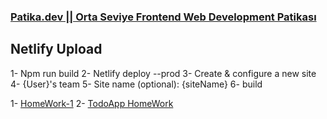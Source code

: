 ### [Patika.dev || Orta Seviye Frontend Web Development Patikası](https://app.patika.dev/paths/orta-seviye-frontend-web-development-patikasi)

## Netlify Upload

1- Npm run build
2- Netlify deploy --prod
3- Create & configure a new site
4- {User}'s team
5- Site name (optional): {siteName}
6- build

1- [ HomeWork-1](https://github.com/Egemnfzlioglu/Orta-Seviye-Frontend-Web-Development-Patikas-/tree/master/HomeWork_1)
2- [TodoApp HomeWork](https://todoapp-egemen.netlify.app)
